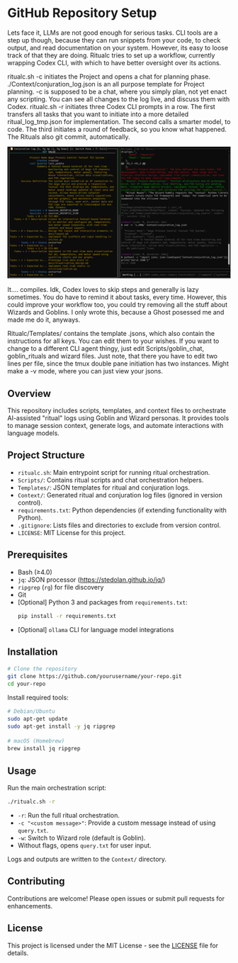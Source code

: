 # GitHub Repository Setup

Lets face it, LLMs are not good enough for serious tasks. CLI tools are a step up though, because they can run snippets from your code, to check output, and read documentation on your system.
However, its easy to loose track of that they are doing.
Ritualc tries to set up a workflow, currently wrapping Codex CLI, with which to have better oversight over its actions.

ritualc.sh -c initiates the Project and opens a chat for planning phase. ./Context/conjuration_log.json is an all purpose template for Project planning. -c is supposed to be a chat, where you simply plan, not yet enact any scripting. You can see all changes to  the log live, and discuss them with Codex.
ritualc.sh -r initiates three Codex CLI prompts in a row. The first transfers all tasks that you want to initiate into a more detailed ritual_log_tmp.json for implementation. The second calls a smarter model, to code. The third initiates a round of feedback, so you know what happened. The Rituals also git commit, automatically.

![Ritualc](Screenshot_ritualc.png)

It.... compiles. Idk, Codex loves to skip steps and generally is lazy sometimes. You do have to remind it about tasks, every time. 
However, this could improve your workflow too, you could try removing all the stuff about Wizards and Goblins.
I only wrote this, because a Ghost posessed me and made me do it, anyways.

Ritualc/Templates/ contains the template .jsons, which also contain the instructions for all keys. You can edit them to your wishes.
If you want to change to a different CLI agent thingy, just edit Scripts/goblin_chat, goblin_rituals and wizard files. Just note, that there you have to edit two lines per file, since the tmux double pane initiation has two instances.
Might make a -v mode, where you can just view your jsons.

## Overview

This repository includes scripts, templates, and context files to orchestrate AI-assisted "ritual" logs using Goblin and Wizard personas. It provides tools to manage session context, generate logs, and automate interactions with language models.

## Project Structure

- `ritualc.sh`: Main entrypoint script for running ritual orchestration.
- `Scripts/`: Contains ritual scripts and chat orchestration helpers.
- `Templates/`: JSON templates for ritual and conjuration logs.
- `Context/`: Generated ritual and conjuration log files (ignored in version control).
- `requirements.txt`: Python dependencies (if extending functionality with Python).
- `.gitignore`: Lists files and directories to exclude from version control.
- `LICENSE`: MIT License for this project.

## Prerequisites

- Bash (≥4.0)
- `jq`: JSON processor (https://stedolan.github.io/jq/)
- `ripgrep` (`rg`) for file discovery
- Git
- [Optional] Python 3 and packages from `requirements.txt`:
  ```sh
  pip install -r requirements.txt
  ```
- [Optional] `ollama` CLI for language model integrations

## Installation

```sh
# Clone the repository
git clone https://github.com/yourusername/your-repo.git
cd your-repo
```

Install required tools:
```sh
# Debian/Ubuntu
sudo apt-get update
sudo apt-get install -y jq ripgrep

# macOS (Homebrew)
brew install jq ripgrep
```

## Usage

Run the main orchestration script:
```sh
./ritualc.sh -r
```
- `-r`: Run the full ritual orchestration.
- `-c "<custom message>"`: Provide a custom message instead of using `query.txt`.
- `-w`: Switch to Wizard role (default is Goblin).
- Without flags, opens `query.txt` for user input.

Logs and outputs are written to the `Context/` directory.

## Contributing

Contributions are welcome! Please open issues or submit pull requests for enhancements.

## License

This project is licensed under the MIT License - see the [LICENSE](LICENSE) file for details.
